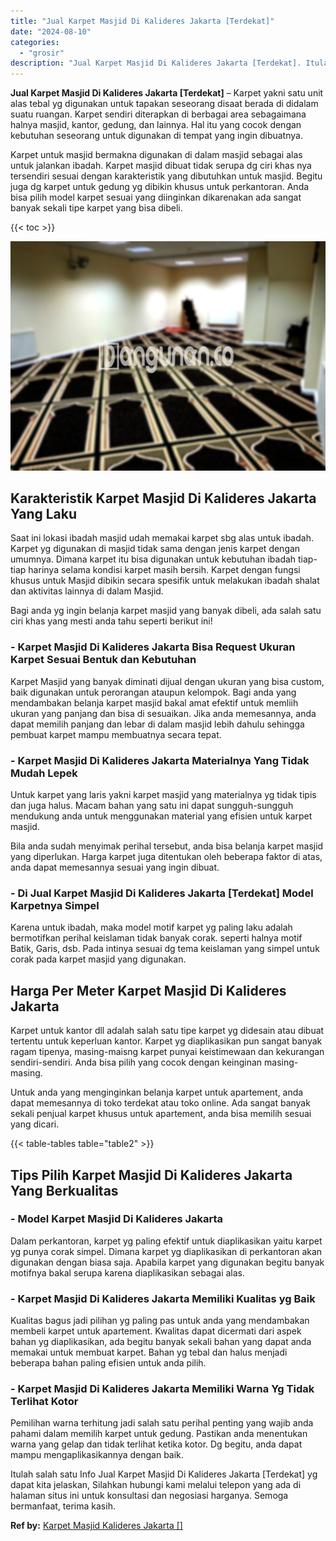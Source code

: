 ```yaml
---
title: "Jual Karpet Masjid Di Kalideres Jakarta [Terdekat]"
date: "2024-08-10"
categories: 
  - "grosir"
description: "Jual Karpet Masjid Di Kalideres Jakarta [Terdekat]. Itulah salah satu Info Jual Karpet Masjid Di Kalideres Jakarta [Terdekat] yg dapat kita jelaskan, Silah..."
---
```


**Jual Karpet Masjid Di Kalideres Jakarta \[Terdekat\]** – Karpet yakni satu unit alas tebal yg digunakan untuk tapakan seseorang disaat berada di didalam suatu ruangan. Karpet sendiri diterapkan di berbagai area sebagaimana halnya masjid, kantor, gedung, dan lainnya. Hal itu yang cocok dengan kebutuhan seseorang untuk digunakan di tempat yang ingin dibuatnya.

Karpet untuk masjid bermakna digunakan di dalam masjid sebagai alas untuk jalankan ibadah. Karpet masjid dibuat tidak serupa dg ciri khas nya tersendiri sesuai dengan karakteristik yang dibutuhkan untuk masjid. Begitu juga dg karpet untuk gedung yg dibikin khusus untuk perkantoran. Anda bisa pilih model karpet sesuai yang diinginkan dikarenakan ada sangat banyak sekali tipe karpet yang bisa dibeli.

{{< toc >}}

![Jual Karpet Masjid Di Kalideres Jakarta [Terdekat]](/images/grosir-karpet-murah-57.png)

## Karakteristik Karpet Masjid Di Kalideres Jakarta Yang Laku

Saat ini lokasi ibadah masjid udah memakai karpet sbg alas untuk ibadah. Karpet yg digunakan di masjid tidak sama dengan jenis karpet dengan umumnya. Dimana karpet itu bisa digunakan untuk kebutuhan ibadah tiap-tiap harinya selama kondisi karpet masih bersih. Karpet dengan fungsi khusus untuk Masjid dibikin secara spesifik untuk melakukan ibadah shalat dan aktivitas lainnya di dalam Masjid.

Bagi anda yg ingin belanja karpet masjid yang banyak dibeli, ada salah satu ciri khas yang mesti anda tahu seperti berikut ini!

### \- Karpet Masjid Di Kalideres Jakarta Bisa Request Ukuran Karpet Sesuai Bentuk dan Kebutuhan

Karpet Masjid yang banyak diminati dijual dengan ukuran yang bisa custom, baik digunakan untuk perorangan ataupun kelompok. Bagi anda yang mendambakan belanja karpet masjid bakal amat efektif untuk memliih ukuran yang panjang dan bisa di sesuaikan. Jika anda memesannya, anda dapat memilih panjang dan lebar di dalam masjid lebih dahulu sehingga pembuat karpet mampu membuatnya secara tepat.

### \- Karpet Masjid Di Kalideres Jakarta Materialnya Yang Tidak Mudah Lepek

Untuk karpet yang laris yakni karpet masjid yang materialnya yg tidak tipis dan juga halus. Macam bahan yang satu ini dapat sungguh-sungguh mendukung anda untuk menggunakan material yang efisien untuk karpet masjid.

Bila anda sudah menyimak perihal tersebut, anda bisa belanja karpet masjid yang diperlukan. Harga karpet juga ditentukan oleh beberapa faktor di atas, anda dapat memesannya sesuai yang ingin dibuat.

### \- Di Jual Karpet Masjid Di Kalideres Jakarta \[Terdekat\] Model Karpetnya Simpel

Karena untuk ibadah, maka model motif karpet yg paling laku adalah bermotifkan perihal keislaman tidak banyak corak. seperti halnya motif Batik, Garis, dsb. Pada intinya sesuai dg tema keislaman yang simpel untuk corak pada karpet masjid yang digunakan.

## Harga Per Meter Karpet Masjid Di Kalideres Jakarta

Karpet untuk kantor dll adalah salah satu tipe karpet yg didesain atau dibuat tertentu untuk keperluan kantor. Karpet yg diaplikasikan pun sangat banyak ragam tipenya, masing-maisng karpet punyai keistimewaan dan kekurangan sendiri-sendiri. Anda bisa pilih yang cocok dengan keinginan masing-masing.

Untuk anda yang menginginkan belanja karpet untuk apartement, anda dapat memesannya di toko terdekat atau toko online. Ada sangat banyak sekali penjual karpet khusus untuk apartement, anda bisa memilih sesuai yang dicari.

{{< table-tables table="table2" >}}

## Tips Pilih Karpet Masjid Di Kalideres Jakarta Yang Berkualitas

### \- Model Karpet Masjid Di Kalideres Jakarta

Dalam perkantoran, karpet yg paling efektif untuk diaplikasikan yaitu karpet yg punya corak simpel. Dimana karpet yg diaplikasikan di perkantoran akan digunakan dengan biasa saja. Apabila karpet yang digunakan begitu banyak motifnya bakal serupa karena diaplikasikan sebagai alas.

### \- Karpet Masjid Di Kalideres Jakarta Memiliki Kualitas yg Baik

Kualitas bagus jadi pilihan yg paling pas untuk anda yang mendambakan membeli karpet untuk apartement. Kwalitas dapat dicermati dari aspek bahan yg diaplikasikan, ada begitu banyak sekali bahan yang dapat anda memakai untuk membuat karpet. Bahan yg tebal dan halus menjadi beberapa bahan paling efisien untuk anda pilih.

### \- Karpet Masjid Di Kalideres Jakarta Memiliki Warna Yg Tidak Terlihat Kotor

Pemilihan warna terhitung jadi salah satu perihal penting yang wajib anda pahami dalam memilih karpet untuk gedung. Pastikan anda menentukan warna yang gelap dan tidak terlihat ketika kotor. Dg begitu, anda dapat mampu mengaplikasikannya dengan baik.

Itulah salah satu Info Jual Karpet Masjid Di Kalideres Jakarta \[Terdekat\] yg dapat kita jelaskan, Silahkan hubungi kami melalui telepon yang ada di halaman situs ini untuk konsultasi dan negosiasi harganya. Semoga bermanfaat, terima kasih.

**Ref by:**  [Karpet Masjid Kalideres Jakarta []](https://id.wikipedia.org/wiki/Karpet)
